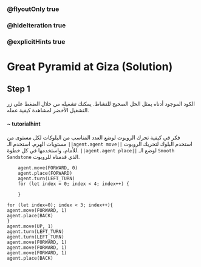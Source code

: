 ### @flyoutOnly true
### @hideIteration true
### @explicitHints true

# Great Pyramid at Giza (Solution)

## Step 1
الكود الموجود أدناه يمثل الحل الصحيح للنشاط. يمكنك تشغيله من خلال الضغط على زر التشغيل الأخضر لمشاهدة كيفية عمله.

#### ~ tutorialhint  
فكر في كيفية تحرك الروبوت لوضع العدد المناسب من البلوكات لكل مستوى من مستويات الهرم. استخدم الـ ``||agent.agent move||`` استخدم البلوك لتحريك الروبوت للأمام، واستخدمها في كل خطوة. ``||agent.agent place||``  لوضع الـ `Smooth Sandstone` الذي قدمناه للروبوت.

```ghost
    agent.move(FORWARD, 0)
    agent.place(FORWARD)
    agent.turn(LEFT_TURN)
    for (let index = 0; index < 4; index++) {
    	
    }
```
```template
for (let index=0); index < 3; index++){
agent.move(FORWARD, 1)
agent.place(BACK)
}
agent.move(UP, 1)
agent.turn(LEFT_TURN)
agent.turn(LEFT_TURN)
agent.move(FORWARD, 1)
agent.move(FORWARD, 1)
agent.move(FORWARD, 1)
agent.place(BACK)
```
```package
```

